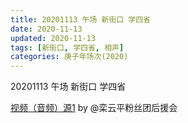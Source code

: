 ```yaml
---
title: 20201113 午场 新街口 学四省 
date: 2020-11-13
updated: 2020-11-13
tags: [新街口, 学四省, 相声] 
categories: 庚子年场次(2020) 
---
```

20201113 午场 新街口 学四省 



[视频（音频）源1](https://m.weibo.cn/6574451359/4570896096565707) by @栾云平粉丝团后援会